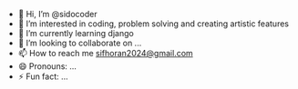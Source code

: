- 👋 Hi, I’m @sidocoder
- 👀 I’m interested in coding, problem solving and creating artistic features
- 🌱 I’m currently learning django
- 💞️ I’m looking to collaborate on ...
- 📫 How to reach me sifhoran2024@gmail.com
- 😄 Pronouns: ...
- ⚡ Fun fact: ...

<!---
sidocoder/sidocoder is a ✨ special ✨ repository because its `README.md` (this file) appears on your GitHub profile.
You can click the Preview link to take a look at your changes.
--->
